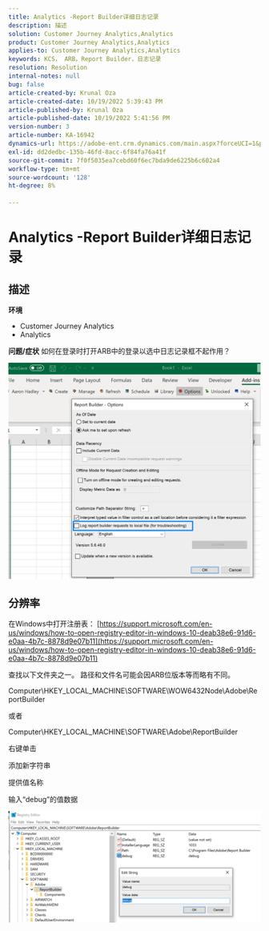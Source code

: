 ```yaml
---
title: Analytics -Report Builder详细日志记录
description: 描述
solution: Customer Journey Analytics,Analytics
product: Customer Journey Analytics,Analytics
applies-to: Customer Journey Analytics,Analytics
keywords: KCS， ARB，Report Builder，日志记录
resolution: Resolution
internal-notes: null
bug: false
article-created-by: Krunal Oza
article-created-date: 10/19/2022 5:39:43 PM
article-published-by: Krunal Oza
article-published-date: 10/19/2022 5:41:56 PM
version-number: 3
article-number: KA-16942
dynamics-url: https://adobe-ent.crm.dynamics.com/main.aspx?forceUCI=1&pagetype=entityrecord&etn=knowledgearticle&id=591c0901-d54f-ed11-bba2-00224808679b
exl-id: dd2dedbc-135b-46fd-8acc-6f84fa76a41f
source-git-commit: 7f0f5035ea7cebd60f6ec7bda9de6225b6c602a4
workflow-type: tm+mt
source-wordcount: '128'
ht-degree: 8%

---
```


# Analytics -Report Builder详细日志记录

## 描述

<b>环境</b>
- Customer Journey Analytics
- Analytics



<b>问题/症状</b>
如何在登录时打开ARB中的登录以选中日志记录框不起作用？



![](assets/___5b1c0901-d54f-ed11-bba2-00224808679b___.png)


## 分辨率




在Windows中打开注册表： [https://support.microsoft.com/en-us/windows/how-to-open-registry-editor-in-windows-10-deab38e6-91d6-e0aa-4b7c-8878d9e07b11](https://support.microsoft.com/en-us/windows/how-to-open-registry-editor-in-windows-10-deab38e6-91d6-e0aa-4b7c-8878d9e07b11)

查找以下文件夹之一。 路径和文件名可能会因ARB位版本等而略有不同。

Computer\HKEY_LOCAL_MACHINE\SOFTWARE\WOW6432Node\Adobe\ReportBuilder

或者

Computer\HKEY_LOCAL_MACHINE\SOFTWARE\Adobe\ReportBuilder

右键单击

添加新字符串

提供值名称

输入“debug”的值数据

![](assets/066ee289-0b9e-eb11-b1ac-000d3a3684a8.png)
